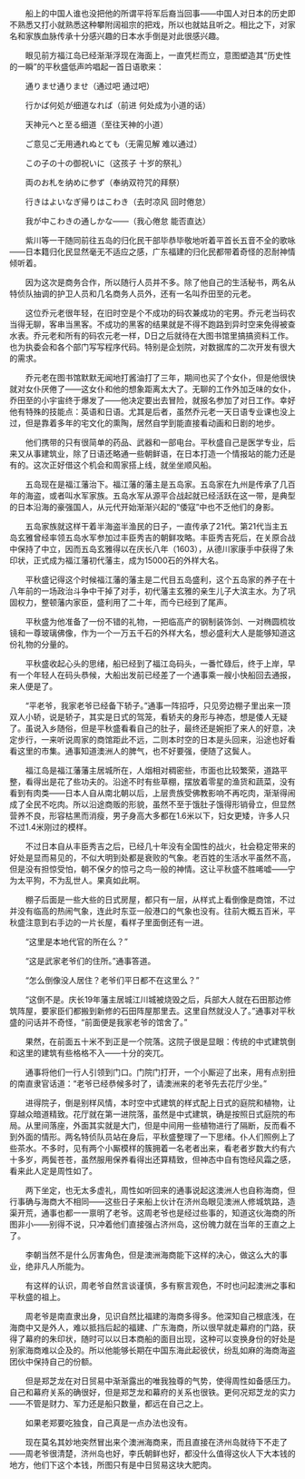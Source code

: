　　船上的中国人谁也没把他的所谓平将军后裔当回事——中国人对日本的历史即不熟悉又打小就熟悉这种攀附阔祖宗的把戏，所以也就姑且听之。相比之下，对家名和家族血脉传承十分感兴趣的日本水手倒是对此很感兴趣。

　　眼见前方福江岛已经渐渐浮现在海面上，一直凭栏而立，意图塑造其“历史性的一瞬”的平秋盛低声吟唱起一首日语歌来：

　　通りませ通りませ（通过吧 通过吧）

　　行かば何処が细道なれば（前进 何处成为小道的话）

　　天神元へと至る细道（至往天神的小道）

　　ご意见ご无用通れぬとても（无需见解 难以通过）

　　この子の十の御祝いに（这孩子 十岁的祭礼）

　　両のお札を纳めに参ず（奉纳双符咒的拜祭）

　　行きはよいなぎ帰りはこわき（去时凉风 回时倦怠）

　　我が中こわきの通しかな——（我心倦怠 能否直达）

　　紫川等一干随同前往五岛的归化民干部毕恭毕敬地听着平首长五音不全的歌咏——日本籍归化民显然毫无不适应之感，广东福建的归化民都带着奇怪的忍耐神情倾听着。

　　因为这次是商务合作，所以随行人员并不多。除了他自己的生活秘书，两名从特侦队抽调的护卫人员和几名商务人员外，还有一名叫乔田至的元老。

　　这位乔元老很年轻，在旧时空是个不成功的码农兼成功的宅男。乔元老当码农当得无聊，客串当黑客。不成功的黑客的结果就是不得不跑路到异时空来免得被查水表。乔元老和所有的码农元老一样，D日之后就待在大图书馆里搞搞资料工作。也为执委会和各个部门写写程序代码。特别是企划院，对数据库的二次开发有很大的需求。

　　乔元老在图书馆默默无闻地打酱油打了三年，期间也买了个女仆，但是他很快就对女仆厌倦了——这女仆和他的想象距离太大了。无聊的工作外加乏味的女仆，乔田至的小宇宙终于爆发了——他决定要出去冒险，就报名参加了对日工作。幸好他有特殊的技能点：英语和日语。尤其是后者，虽然乔元老一天日语专业课也没上过，但是靠着多年的宅文化的熏陶，居然自学到能直接看动画和日剧的地步。

　　他们携带的只有很简单的药品、武器和一部电台。平秋盛自己是医学专业，后来又从事建筑业，除了日语还略通一些朝鲜语，在日本打造一个情报站的能力还是有的。这次正好借这个机会和周家搭上线，就坐坐顺风船。

　　五岛现在是福江藩治下。福江藩的藩主是五岛家。五岛家在九州是传承了几百年的海盗，或者叫水军家族。五岛水军从源平合战起就已经活跃在这一带，是典型的日本沿海的豪强国人，从元代开始渐渐兴起的“倭寇”中也不乏他们的身影。

　　五岛家族就这样干着半海盗半渔民的日子，一直传承了21代。第21代当主五岛玄雅曾经率领五岛水军参加过丰臣秀吉的朝鲜攻略。丰臣秀吉死后，在关原合战中保持了中立，因而五岛玄雅得以在庆长八年（1603），从德川家康手中获得了朱印状，正式成为福江藩初代藩主，成为15000石的外样大名。

　　平秋盛记得这个时候福江藩的藩主是二代目五岛盛利，这个五岛家的养子在十八年前的一场政治斗争中干掉了对手，初代藩主玄雅的亲生儿子大滨主水。为了巩固权力，整顿藩内家臣，盛利用了二十年，而今已经到了尾声。

　　平秋盛为他准备了一份不错的礼物，一把临高产的钢制装饰剑、一对椭圆梳妆镜和一尊玻璃佛像，作为一个一万五千石的外样大名，想必盛利大人是能够知道这份礼物的分量的。

　　平秋盛收起心头的思绪，船已经到了福江岛码头，一番忙碌后，终于上岸，早有一个年轻人在码头恭候，大船出发前已经差了一个通事乘一艘小快船回去通报，来人便是了。

　　“平老爷，我家老爷已经备下轿子。”通事一阵招呼，只见旁边棚子里出来一顶双人小轿，说是轿子，其实是日式的驾笼，看轿夫的身形与神态，想是倭人无疑了。虽说入乡随俗，但是平秋盛看看自己的肚子，最终还是婉拒了来人的好意，决定步行，一来听说周家的商馆距此不远，二则本时空的日本是头回来，沿途也好看看这里的市集。通事知道澳洲人的脾气，也不好要强，便随了这鬓人。

　　福江岛是福江藩藩主居城所在，人烟相对稠密些，市面也比较繁荣，道路平整，看得出是花了些功夫的。沿途不时有些草棚，摆放着零星的渔货和蔬菜，没有看到有肉类——日本人自从南北朝以后，上层贵族受佛教影响不再吃肉，渐渐得闹成了全民不吃肉。所以沿途商贩的形貌，虽然不至于饿肚子饿得形销骨立，但显然营养不良，形容枯黑而消瘦，男子身高大多都在1.6米以下，妇女更矮，许多人只不过1.4米刚过的模样。

　　不过日本自从丰臣秀吉之后，已经几十年没有全国性的战火，社会稳定带来的好处是显而易见的，不似大明到处都是衰败的气象。老百姓的生活水平虽然不高，但是没有担惊受怕，朝不保夕的惊弓之鸟一般的神情。这让平秋盛不胜唏嘘——宁为太平狗，不为乱世人。果真如此啊。

　　棚子后面是一些大些的日式房屋，都只有一层，从样式上看倒像是商馆，不过并没有临高的热闹气象，连此时东亚一般港口的气象也没有。往前大概五百米，平秋盛注意到右手边的一片长屋，看样子里面倒还有一进。

　　“这里是本地代官的所在么？”

　　“这是武家老爷们的住所。”通事答道。

　　“怎么倒像没人居住？老爷们平日都不在这里么？”

　　“这倒不是。庆长19年藩主居城江川城被烧毁之后，兵部大人就在石田那边修筑阵屋，要家臣们都搬到新修的石田阵屋那里去。这里自然就没人了。”通事对平秋盛的问话并不奇怪，“前面便是我家老爷的馆舍了。”

　　果然，在前面五十米不到正是一个院落。这院子很是显眼：传统的中式建筑倒和这里的建筑有些格格不入——十分的突兀。

　　通事将他们一行人引领到门口。门院门打开，一个小厮迎了出来，用有点别扭的南直隶官话道：“老爷已经恭候多时了，请澳洲来的老爷先去花厅少坐。”

　　进得院子，倒是别样风情，本时空中式建筑的样式配上日式的庭院和植物，让穿越众暗道精致。花厅就在第一进院落，虽然是中式建筑，确是按照日式庭院的布局。从里间落座，外面其实就是大门，但是中间用一些植物进行了隔断，反而看不到外面的情形。两名特侦队员站在身后，平秋盛整理了一下思绪。仆人们照例上了些茶水。不多时，见有两个小厮模样的簇拥着一名老者出来，看老者岁数大约有六十多岁，两鬓苍苍，虽然服用保养看得出还算精致，但神态中自有饱经风霜之感，看来此人定是周性如了。

　　两下坐定，也无太多虚礼，周性如听回来的通事说起这澳洲人也自称海商，但行事确与海商大不相同——这些日子来船上伙计在济州岛眼见澳洲人修城筑路，造渠开荒，通事也都一一禀明了老爷。这周老爷也是经过些事的，知道这伙海商的所图非小——别得不说，只冲着他们直接强占济州岛，这份魄力就在当年的王直之上了。

　　李朝当然不是什么厉害角色，但是澳洲海商能下这样的决心，做这么大的事业，绝非凡人所能为。

　　有这样的认识，周老爷自然言谈谨慎，多有察言观色，不时也问起澳洲之事和平秋盛的祖上。

　　周老爷是南直隶出身，见识自然比福建的海商多得多。他深知自己根底浅，在海商中又是外人，难以抵挡后起的福建、广东海商，所以很早就走幕府的门路，获得了幕府的朱印状，随时可以以日本商船的面目出现，这种可以变换身份的好处是别家海商难以企及的。所以他能够长期在中国东海此起彼伏，纷乱如麻的海商海盗团伙中保持自己的份额。

　　但是郑芝龙在对日贸易中渐渐露出的唯我独尊的气势，使得周性如备感压力。自己和幕府关系的确很好，但是郑芝龙和幕府的关系也很铁。更何况郑芝龙的实力——不管是财力、军力还是船只数量，都远在自己之上。

　　如果老郑要吃独食，自己真是一点办法也没有。

　　现在莫名其妙地突然冒出来个澳洲海商来，而且直接在济州岛就待下不走了——周老爷很清楚，济州岛也好，李氏朝鲜也好，都没什么值得这伙人下大本钱的地方，他们下这个本钱，所图只有是中日贸易这块大肥肉。
